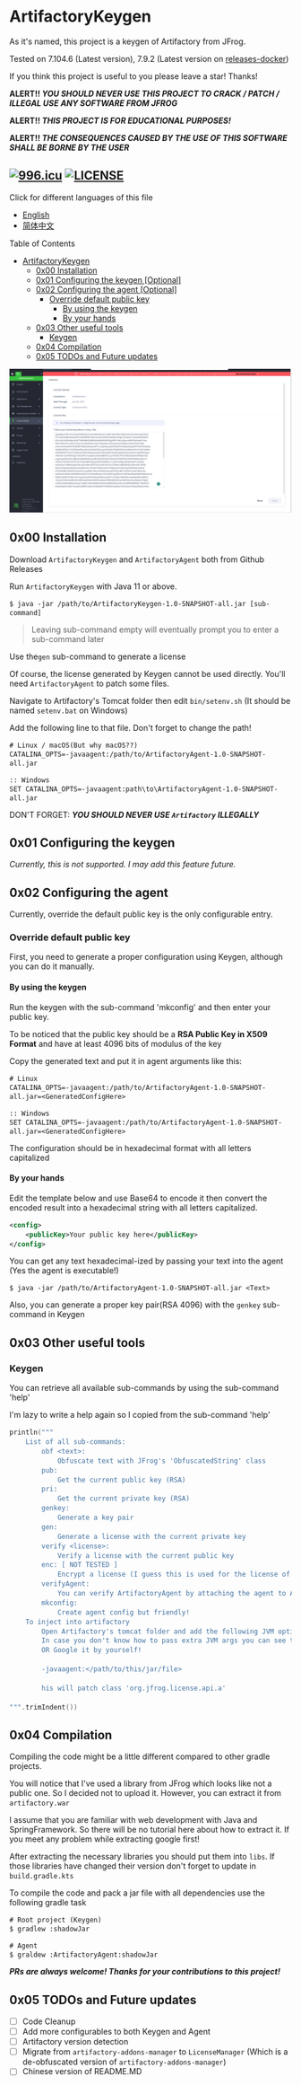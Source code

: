 # ArtifactoryKeygen

As it's named, this project is a keygen of Artifactory from JFrog. 

Tested on 7.104.6 (Latest version), 7.9.2 (Latest version on [releases-docker](https://releases-docker.jfrog.io/))

If you think this project is useful to you please leave a star! Thanks!

**ALERT!! _YOU SHOULD NEVER USE THIS PROJECT TO CRACK / PATCH / ILLEGAL USE ANY SOFTWARE FROM JFROG_**

**ALERT!! _THIS PROJECT IS FOR EDUCATIONAL PURPOSES!_**

**ALERT!! _THE CONSEQUENCES CAUSED BY THE USE OF THIS SOFTWARE SHALL BE BORNE BY THE USER_**

[![996.icu](https://img.shields.io/badge/link-996.icu-red.svg)](https://996.icu)
[![LICENSE](https://img.shields.io/badge/license-Anti%20996-blue.svg)](https://github.com/996icu/996.ICU/blob/master/LICENSE)
---

Click for different languages of this file
- [English](README.MD)
- [简体中文](README_CN.MD)

Table of Contents
- [ArtifactoryKeygen](#artifactorykeygen)
    * [0x00 Installation](#0x00-installation)
    * [0x01 Configuring the keygen [Optional]](#0x01-configuring-the-keygen--optional-)
    * [0x02 Configuring the agent [Optional]](#0x02-configuring-the-agent--optional-)
        + [Override default public key](#override-default-public-key)
            - [By using the keygen](#by-using-the-keygen)
            - [By your hands](#by-your-hands)
    * [0x03 Other useful tools](#0x03-other-useful-tools)
        + [Keygen](#keygen)
    * [0x04 Compilation](#0x04-compilation)
    * [0x05 TODOs and Future updates](#0x05-todos-and-future-updates)

![](imgs/Success.png)

## 0x00 Installation

Download `ArtifactoryKeygen` and `ArtifactoryAgent` both from Github Releases

Run `ArtifactoryKeygen` with Java 11 or above.

```shell
$ java -jar /path/to/ArtifactoryKeygen-1.0-SNAPSHOT-all.jar [sub-command]
```

> Leaving sub-command empty will eventually prompt you to enter a sub-command later

Use the`gen` sub-command to generate a license

Of course, the license generated by Keygen cannot be used directly.
You'll need `ArtifactoryAgent` to patch some files.

Navigate to Artifactory's Tomcat folder then edit `bin/setenv.sh` (It should be named `setenv.bat` on Windows)

Add the following line to that file. Don't forget to change the path!
```shell
# Linux / macOS(But why macOS??)
CATALINA_OPTS=-javaagent:/path/to/ArtifactoryAgent-1.0-SNAPSHOT-all.jar
```

```batch
:: Windows
SET CATALINA_OPTS=-javaagent:path\to\ArtifactoryAgent-1.0-SNAPSHOT-all.jar
```

DON'T FORGET: **_YOU SHOULD NEVER USE `Artifactory` ILLEGALLY_**

## 0x01 Configuring the keygen

*Currently, this is not supported. I may add this feature future.*

## 0x02 Configuring the agent

Currently, override the default public key is the only configurable entry.

### Override default public key

First, you need to generate a proper configuration using Keygen, although you can do it manually.

#### By using the keygen

Run the keygen with the sub-command 'mkconfig' and then enter your public key.

To be noticed that the public key should be a **RSA Public Key in X509 Format**
and have at least 4096 bits of modulus of the key

Copy the generated text and put it in agent arguments like this:
```shell
# Linux
CATALINA_OPTS=-javaagent:/path/to/ArtifactoryAgent-1.0-SNAPSHOT-all.jar=<GeneratedConfigHere>
```

```batch
:: Windows
SET CATALINA_OPTS=-javaagent:/path/to/ArtifactoryAgent-1.0-SNAPSHOT-all.jar=<GeneratedConfigHere>
```

The configuration should be in hexadecimal format with all letters capitalized

#### By your hands

Edit the template below and use Base64 to encode it then convert the encoded result into a hexadecimal string with all letters capitalized.

```XML
<config>
    <publicKey>Your public key here</publicKey>
</config>
```

You can get any text hexadecimal-ized by passing your text into the agent (Yes the agent is executable!)


```
$ java -jar /path/to/ArtifactoryAgent-1.0-SNAPSHOT-all.jar <Text>
```

Also, you can generate a proper key pair(RSA 4096) with the `genkey` sub-command in Keygen

## 0x03 Other useful tools

### Keygen

You can retrieve all available sub-commands by using the sub-command 'help'

I'm lazy to write a help again so I copied from the sub-command 'help'

```kotlin
println("""
    List of all sub-commands:
        obf <text>:
            Obfuscate text with JFrog's 'ObfuscatedString' class
        pub:
            Get the current public key (RSA)
        pri:
            Get the current private key (RSA)
        genkey:
            Generate a key pair
        gen:
            Generate a license with the current private key
        verify <license>:
            Verify a license with the current public key
        enc: [ NOT TESTED ]
            Encrypt a license (I guess this is used for the license of the old version)
        verifyAgent:
            You can verify ArtifactoryAgent by attaching the agent to ArtifactoryKeygen
        mkconfig:
            Create agent config but friendly!
    To inject into artifactory
        Open Artifactory's tomcat folder and add the following JVM options to tomcat.
        In case you don't know how to pass extra JVM args you can see the README of this project
        OR Google it by yourself!
        
        -javaagent:</path/to/this/jar/file>
        
        his will patch class 'org.jfrog.license.api.a'
                    
""".trimIndent())
```

## 0x04 Compilation

Compiling the code might be a little different compared to other gradle projects.

You will notice that I've used a library from JFrog which looks like not a public one.
So I decided not to upload it. However, you can extract it from `artifactory.war`

I assume that you are familiar with web development with Java and SpringFramework.
So there will be no tutorial here about how to extract it.
If you meet any problem while extracting google first!

After extracting the necessary libraries you should put them into `libs`.
If those libraries have changed their version don't forget to update in `build.gradle.kts`

To compile the code and pack a jar file with all dependencies use the following gradle task

```shell
# Root project (Keygen)
$ gradlew :shadowJar
```

```shell
# Agent
$ graldew :ArtifactoryAgent:shadowJar
```

**_PRs are always welcome! Thanks for your contributions to this project!_**

## 0x05 TODOs and Future updates

- [ ] Code Cleanup
- [ ] Add more configurables to both Keygen and Agent
- [ ] Artifactory version detection
- [ ] Migrate from `artifactory-addons-manager` to `LicenseManager` (Which is a de-obfuscated version of `artifactory-addons-manager`)
- [ ] Chinese version of README.MD

